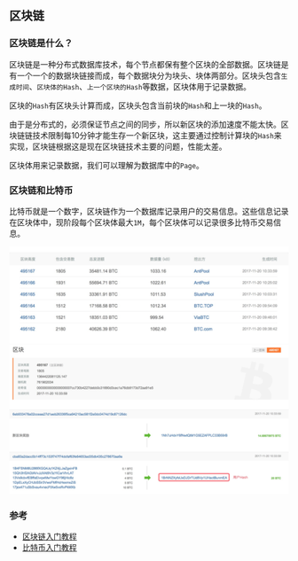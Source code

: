 ## 区块链

### 区块链是什么？
区块链是一种分布式数据库技术，每个节点都保有整个区块的全部数据。区块链是有一个一个的数据块链接而成，每个数据块分为块头、块体两部分。区块头包含`生成时间`、`区块体的Hash`、`上一个区块的Hash`等数据，区块体用于记录数据。

区块的`Hash`有区块头计算而成，区块头包含当前块的`Hash`和上一块的`Hash`。

由于是分布式的，必须保证节点之间的同步，所以新区块的添加速度不能太快。区块链链技术限制每10分钟才能生存一个新区块，这主要通过控制计算块的`Hash`来实现，区块链根据这是现在区块链技术主要的问题，性能太差。

区块体用来记录数据，我们可以理解为数据库中的`Page`。

### 区块链和比特币
比特币就是一个数字，区块链作为一个数据库记录用户的交易信息。这些信息记录在区块体中，现阶段每个区块体最大`1M`，每个区块体可以记录很多比特币交易信息。

![区块链](images/QQ20180130-181634@2x.jpg)
![区块交易信息](images/QQ20180130-181850@2x.jpg)


### 参考
- [区块链入门教程](http://www.ruanyifeng.com/blog/2017/12/blockchain-tutorial.html)
- [比特币入门教程](http://www.ruanyifeng.com/blog/2018/01/bitcoin-tutorial.html)
